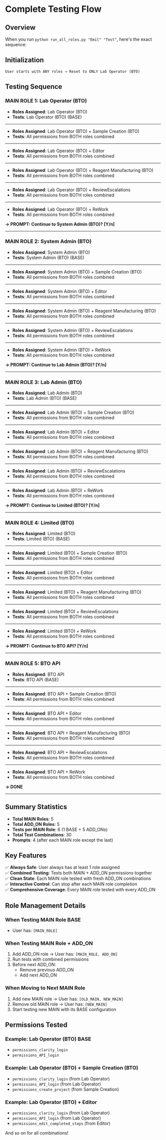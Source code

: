# Complete Testing Flow

## Overview

When you run `python run_all_roles.py "Emil" "Test"`, here's the exact sequence:

## Initialization
```
User starts with ANY roles → Reset to ONLY Lab Operator (BTO)
```

## Testing Sequence

### MAIN ROLE 1: Lab Operator (BTO)
- **Roles Assigned**: Lab Operator (BTO)
- **Tests**: Lab Operator (BTO) (BASE)

---

- **Roles Assigned**: Lab Operator (BTO) + Sample Creation (BTO)
- **Tests**: All permissions from BOTH roles combined

---

- **Roles Assigned**: Lab Operator (BTO) + Editor
- **Tests**: All permissions from BOTH roles combined

---

- **Roles Assigned**: Lab Operator (BTO) + Reagent Manufacturing (BTO)
- **Tests**: All permissions from BOTH roles combined

---

- **Roles Assigned**: Lab Operator (BTO) + ReviewEscalations
- **Tests**: All permissions from BOTH roles combined

---

- **Roles Assigned**: Lab Operator (BTO) + ReWork
- **Tests**: All permissions from BOTH roles combined

**→ PROMPT: Continue to System Admin (BTO)? [Y/n]**

---

### MAIN ROLE 2: System Admin (BTO)
- **Roles Assigned**: System Admin (BTO)
- **Tests**: System Admin (BTO) (BASE)

---

- **Roles Assigned**: System Admin (BTO) + Sample Creation (BTO)
- **Tests**: All permissions from BOTH roles combined

---

- **Roles Assigned**: System Admin (BTO) + Editor
- **Tests**: All permissions from BOTH roles combined

---

- **Roles Assigned**: System Admin (BTO) + Reagent Manufacturing (BTO)
- **Tests**: All permissions from BOTH roles combined

---

- **Roles Assigned**: System Admin (BTO) + ReviewEscalations
- **Tests**: All permissions from BOTH roles combined

---

- **Roles Assigned**: System Admin (BTO) + ReWork
- **Tests**: All permissions from BOTH roles combined

**→ PROMPT: Continue to Lab Admin (BTO)? [Y/n]**

---

### MAIN ROLE 3: Lab Admin (BTO)
- **Roles Assigned**: Lab Admin (BTO)
- **Tests**: Lab Admin (BTO) (BASE)

---

- **Roles Assigned**: Lab Admin (BTO) + Sample Creation (BTO)
- **Tests**: All permissions from BOTH roles combined

---

- **Roles Assigned**: Lab Admin (BTO) + Editor
- **Tests**: All permissions from BOTH roles combined

---

- **Roles Assigned**: Lab Admin (BTO) + Reagent Manufacturing (BTO)
- **Tests**: All permissions from BOTH roles combined

---

- **Roles Assigned**: Lab Admin (BTO) + ReviewEscalations
- **Tests**: All permissions from BOTH roles combined

---

- **Roles Assigned**: Lab Admin (BTO) + ReWork
- **Tests**: All permissions from BOTH roles combined

**→ PROMPT: Continue to Limited (BTO)? [Y/n]**

---

### MAIN ROLE 4: Limited (BTO)
- **Roles Assigned**: Limited (BTO)
- **Tests**: Limited (BTO) (BASE)

---

- **Roles Assigned**: Limited (BTO) + Sample Creation (BTO)
- **Tests**: All permissions from BOTH roles combined

---

- **Roles Assigned**: Limited (BTO) + Editor
- **Tests**: All permissions from BOTH roles combined

---

- **Roles Assigned**: Limited (BTO) + Reagent Manufacturing (BTO)
- **Tests**: All permissions from BOTH roles combined

---

- **Roles Assigned**: Limited (BTO) + ReviewEscalations
- **Tests**: All permissions from BOTH roles combined

---

- **Roles Assigned**: Limited (BTO) + ReWork
- **Tests**: All permissions from BOTH roles combined

**→ PROMPT: Continue to BTO API? [Y/n]**

---

### MAIN ROLE 5: BTO API
- **Roles Assigned**: BTO API
- **Tests**: BTO API (BASE)

---

- **Roles Assigned**: BTO API + Sample Creation (BTO)
- **Tests**: All permissions from BOTH roles combined

---

- **Roles Assigned**: BTO API + Editor
- **Tests**: All permissions from BOTH roles combined

---

- **Roles Assigned**: BTO API + Reagent Manufacturing (BTO)
- **Tests**: All permissions from BOTH roles combined

---

- **Roles Assigned**: BTO API + ReviewEscalations
- **Tests**: All permissions from BOTH roles combined

---

- **Roles Assigned**: BTO API + ReWork
- **Tests**: All permissions from BOTH roles combined

**→ DONE**

---

## Summary Statistics

- **Total MAIN Roles**: 5
- **Total ADD_ON Roles**: 5
- **Tests per MAIN Role**: 6 (1 BASE + 5 ADD_ONs)
- **Total Test Combinations**: 30
- **Prompts**: 4 (after each MAIN role except the last)

## Key Features

✅ **Always Safe**: User always has at least 1 role assigned  
✅ **Combined Testing**: Tests both MAIN + ADD_ON permissions together  
✅ **Clean State**: Each MAIN role tested with fresh ADD_ON combinations  
✅ **Interactive Control**: Can stop after each MAIN role completion  
✅ **Comprehensive Coverage**: Every MAIN role tested with every ADD_ON  

## Role Management Details

### When Testing MAIN Role BASE
- User has: `[MAIN_ROLE]`

### When Testing MAIN Role + ADD_ON
1. Add ADD_ON role → User has: `[MAIN_ROLE, ADD_ON]`
2. Run tests with combined permissions
3. Before next ADD_ON:
   - Remove previous ADD_ON
   - Add next ADD_ON

### When Moving to Next MAIN Role
1. Add new MAIN role → User has: `[OLD_MAIN, NEW_MAIN]`
2. Remove old MAIN role → User has: `[NEW_MAIN]`
3. Start testing new MAIN with its BASE configuration

## Permissions Tested

### Example: Lab Operator (BTO) BASE
- `permissions_clarity_login`
- `permissions_API_login`

### Example: Lab Operator (BTO) + Sample Creation (BTO)
- `permissions_clarity_login` (from Lab Operator)
- `permissions_API_login` (from Lab Operator)
- `permissions_create_project` (from Sample Creation)

### Example: Lab Operator (BTO) + Editor
- `permissions_clarity_login` (from Lab Operator)
- `permissions_API_login` (from Lab Operator)
- `permissions_edit_completed_steps` (from Editor)

And so on for all combinations!

